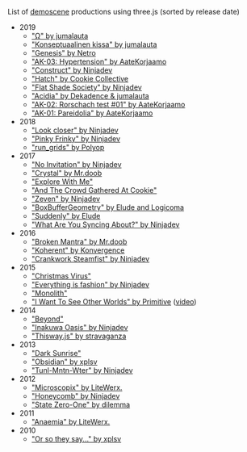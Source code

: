 List of [demoscene](https://en.wikipedia.org/wiki/Demoscene) productions using three.js (sorted by release date)

* 2019
  * ["Ω" by jumalauta](http://jumalauta.untergrund.net/omega/)
  * ["Konseptuaalinen kissa" by jumalauta](http://rimina.kapsi.fi/JML-KonseptuaalinenKissa/)
  * ["Genesis" by Netro](http://function2019.wponline.eu/)
  * ["AK-03: Hypertension" by AateKorjaamo](http://rimina.kapsi.fi/AK-03-Hypertension/)
  * ["Construct" by Ninjadev](http://arkt.is/construct.html)
  * ["Hatch" by Cookie Collective](http://leon196.github.io/hatch/)
  * ["Flat Shade Society" by Ninjadev](https://stianj.com/flat-shade-society/)
  * ["Acidia" by Dekadence & jumalauta](http://rimina.kapsi.fi/Acidia/)
  * ["AK-02: Rorschach test #01" by AateKorjaamo](http://rimina.kapsi.fi/demobit19/)
  * ["AK-01: Pareidolia" by AateKorjaamo](http://rimina.kapsi.fi/skeneclubi19/)
* 2018
  * ["Look closer" by Ninjadev](https://stianj.com/look-closer/)
  * ["Pinky Frinky" by Ninjadev](https://stianj.com/pinky-frinky.png.html)
  * ["run_grids" by Polyop](http://polyop.uk/run_grids/)
* 2017
  * ["No Invitation" by Ninjadev](http://arkt.is/no-invitation/)
  * ["Crystal" by Mr.doob](https://christmasexperiments.com/2017/08/crystal/)
  * ["Explore With Me"](https://www.clicktorelease.com/code/explore-with-me/)
  * ["And The Crowd Gathered At Cookie"](http://leon196.github.io/Cookie2017/)
  * ["Zeven" by Ninjadev](https://stianj.com/zeven/)
  * ["BoxBufferGeometry" by Elude and Logicoma](http://www.theelude.eu/boxbuffergeometry/)
  * ["Suddenly" by Elude](http://www.theelude.eu/suddenly/)
  * ["What Are You Syncing About?" by Ninjadev](https://stianj.com/what-are-you-syncing-about/)
* 2016
  * ["Broken Mantra" by Mr.doob](http://mrdoob.github.io/brokenmantra/)
  * ["Koherent" by Konvergence](https://excaa.github.io/konvergence/koherent/)
  * ["Crankwork Steamfist" by Ninjadev](https://stianj.com/crankwork-steamfist/)
* 2015
  * ["Christmas Virus"](https://www.clicktorelease.com/code/xmas-virus/)
  * ["Everything is fashion" by Ninjadev](http://stianj.com/fashion/)
  * ["Monolith"](https://www.clicktorelease.com/code/monolith/)
  * ["I Want To See Other Worlds" by Primitive](http://primitive.be/prods/IWTSOW/) ([video](https://www.youtube.com/watch?v=tv8YHzTd98g))
* 2014
  * ["Beyond"](http://b-e-y-o-n-d.com/)
  * ["Inakuwa Oasis" by Ninjadev](http://arkt.is/inakuwa-oasis)
  * ["Thisway.js" by stravaganza](http://fernandojsg.com/lab/thiswayjs/)
* 2013
  * ["Dark Sunrise"](http://acko.net/files/dark-sunrise/git/)
  * ["Obsidian" by xplsv](https://xplsv.github.io/obsidian/)
  * ["Tunl-Mntn-Wter" by Ninjadev](http://www.stianj.com/skog)
* 2012
  * ["Microscopix" by LiteWerx. ](http://litewerx.dk/microscopix/)
  * ["Honeycomb" by Ninjadev](http://arkt.is/honeycomb/)
  * ["State Zero-One" by dilemma](https://dilemma.ws/demo/state-zero-one/)
* 2011
  * ["Anaemia" by LiteWerx.](http://litewerx.dk/anaemia/)
* 2010
  * ["Or so they say..." by xplsv](http://xplsv.com/prods/demos/xplsv_orsotheysay/)
